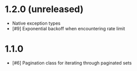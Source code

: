 # 1.2.0 (unreleased)
- Native exception types
- [#9] Exponential backoff when encountering rate limit

# 1.1.0
- [#6] Pagination class for iterating through paginated sets
